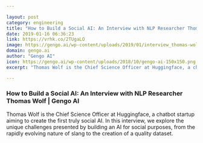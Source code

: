 ```yaml
---

layout: post
category: engineering
title: "How to Build a Social AI: An Interview with NLP Researcher Thomas Wolf"
date: 2019-01-16 06:36:23
link: https://vrhk.co/2TUgaLO
image: https://gengo.ai/wp-content/uploads/2019/01/interview_thomas-wolf_hero.jpg
domain: gengo.ai
author: "Gengo AI"
icon: https://gengo.ai/wp-content/uploads/2018/10/gengo-ai-150x150.png
excerpt: "Thomas Wolf is the Chief Science Officer at Huggingface, a chatbot startup aiming to create the first truly social AI. In this interview, we explore the unique challenges presented by building an AI for social purposes, from the rapidly evolving nature of slang to the creation of a quality dataset."

---
```


### How to Build a Social AI: An Interview with NLP Researcher Thomas Wolf | Gengo AI

Thomas Wolf is the Chief Science Officer at Huggingface, a chatbot startup aiming to create the first truly social AI. In this interview, we explore the unique challenges presented by building an AI for social purposes, from the rapidly evolving nature of slang to the creation of a quality dataset.